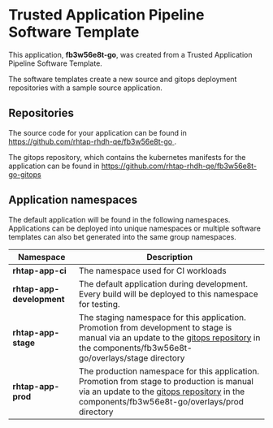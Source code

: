 # Trusted Application Pipeline Software Template

This application, **fb3w56e8t-go**, was created from a Trusted Application Pipeline Software Template.

The software templates create a new source and gitops deployment repositories with a sample source application. 

## Repositories

The source code for your application can be found in [https://github.com/rhtap-rhdh-qe/fb3w56e8t-go ](https://github.com/rhtap-rhdh-qe/fb3w56e8t-go ).
 
The gitops repository, which contains the kubernetes manifests for the application can be found in 
[https://github.com/rhtap-rhdh-qe/fb3w56e8t-go-gitops ](https://github.com/rhtap-rhdh-qe/fb3w56e8t-go-gitops ) 

## Application namespaces 

The default application will be found in the following namespaces. Applications can be deployed into unique namespaces or multiple software templates can also bet generated into the same group namespaces.  

|  Namespace   |  Description   |  
| -------- | -------- |
| **rhtap-app-ci** | The namespace used for CI workloads |
| **rhtap-app-development** | The default application during development. Every build will be deployed to this namespace for testing. |
| **rhtap-app-stage** | The staging namespace for this application. Promotion from development to stage is manual via an update to the [gitops repository](https://github.com/rhtap-rhdh-qe/fb3w56e8t-go-gitops ) in the components/fb3w56e8t-go/overlays/stage directory |
| **rhtap-app-prod** | The production namespace for this application. Promotion from stage to production is manual via an update to the [gitops repository](https://github.com/rhtap-rhdh-qe/fb3w56e8t-go-gitops ) in the components/fb3w56e8t-go/overlays/prod directory |
